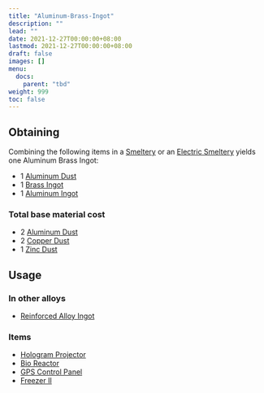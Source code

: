```yaml
---
title: "Aluminum-Brass-Ingot"
description: ""
lead: ""
date: 2021-12-27T00:00:00+08:00
lastmod: 2021-12-27T00:00:00+08:00
draft: false
images: []
menu: 
  docs:
    parent: "tbd"
weight: 999
toc: false
---
```


## Obtaining

Combining the following items in a [Smeltery](/docs/slimefun/smeltery) or an [Electric Smeltery](/docs/slimefun/electric-smeltery) yields one Aluminum Brass Ingot:

* 1 [Aluminum Dust](/docs/slimefun/aluminum-dust)
* 1 [Brass Ingot](/docs/slimefun/brass-ingot)
* 1 [Aluminum Ingot](/docs/slimefun/aluminum-ingot)

### Total base material cost

* 2 [Aluminum Dust](/docs/slimefun/aluminum-dust)
* 2 [Copper Dust](/docs/slimefun/copper-dust)
* 1 [Zinc Dust](/docs/slimefun/zinc-dust)

## Usage

### In other alloys

* [Reinforced Alloy Ingot](/docs/slimefun/reinforced-alloy-ingot)

### Items

* [Hologram Projector](/docs/slimefun/hologram-projector)
* [Bio Reactor](/docs/slimefun/bio-reactor)
* [GPS Control Panel](/docs/slimefun/gps-control-panel)
* [Freezer II](/docs/slimefun/freezer)
